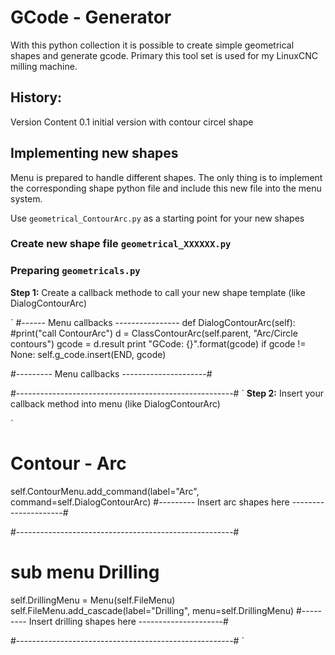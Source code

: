# GCode - Generator

With this python collection it is possible to create simple geometrical shapes and generate gcode.
Primary this tool set is used for my LinuxCNC milling machine.

## History:
Version     Content
0.1         initial version with contour circel shape




## Implementing new shapes
Menu is prepared to handle different shapes. The only thing is to implement the corresponding shape python file and include this new file into the menu system.

Use `geometrical_ContourArc.py` as a starting point for your new shapes

### Create new shape file `geometrical_XXXXXX.py`

### Preparing `geometricals.py`
**Step 1:**
Create a callback methode to call your new shape template (like DialogContourArc)

`
#------ Menu callbacks ----------------
def DialogContourArc(self):
    #print("call ContourArc")
    d = ClassContourArc(self.parent, "Arc/Circle contours")
    gcode = d.result
    print "GCode: {}".format(gcode)
    if gcode != None:
        self.g_code.insert(END, gcode)

#--------- Menu callbacks ---------------------#

#------------------------------------------------------#
`
**Step 2:**
Insert your callback method into menu (like DialogContourArc)

`
# Contour - Arc
self.ContourMenu.add_command(label="Arc", command=self.DialogContourArc)
#--------- Insert arc shapes here ---------------------#

#------------------------------------------------------#

# sub menu Drilling
self.DrillingMenu = Menu(self.FileMenu)
self.FileMenu.add_cascade(label="Drilling", menu=self.DrillingMenu)
#--------- Insert drilling shapes here ---------------------#

#------------------------------------------------------#
`





